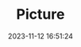 ---
weight: 1
images:
- /images/edited/208.jpeg
title: Picture
date: 2023-11-12 16:51:24
tags: [luminar neo,work,24-70mm F2.8 DG DN | Art 019,ILCE-7M3,70.0,car]
---
